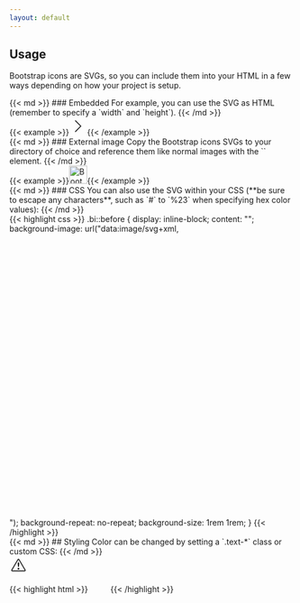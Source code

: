 ```yaml
---
layout: default
---
```


## Usage

Bootstrap icons are SVGs, so you can include them into your HTML in a few ways depending on how your project is setup.

<div class="row my-4">
  <div class="col-md-4 col-xl-3">
{{< md >}}
### Embedded
For example, you can use the SVG as HTML (remember to specify a `width` and `height`).
{{< /md >}}
  </div>
  <div class="col-md-8 col-xl-9">
    {{< example >}}<svg class="bi bi-chevron-right" width="32" height="32" viewBox="0 0 20 20" fill="currentColor" xmlns="http://www.w3.org/2000/svg"><path fill-rule="evenodd" d="M6.646 3.646a.5.5 0 01.708 0l6 6a.5.5 0 010 .708l-6 6a.5.5 0 01-.708-.708L12.293 10 6.646 4.354a.5.5 0 010-.708z" clip-rule="evenodd"/></svg>{{< /example >}}
  </div>
</div>

<div class="row my-4">
  <div class="col-md-4 col-xl-3">
{{< md >}}
### External image
Copy the Bootstrap icons SVGs to your directory of choice and reference them like normal images with the `<img>` element.
{{< /md >}}
  </div>
  <div class="col-md-8 col-xl-9">
    {{< example >}}<img src="/assets/img/bootstrap.svg" width="32" height="32" title="Bootstrap">{{< /example >}}
  </div>
</div>

<div class="row">
  <div class="col-md-4 col-xl-3">
{{< md >}}
### CSS
You can also use the SVG within your CSS (**be sure to escape any characters**, such as `#` to `%23` when specifying hex color values):
{{< /md >}}
  </div>
  <div class="col-md-8 col-xl-9">
{{< highlight css >}}
.bi::before {
  display: inline-block;
  content: "";
  background-image: url("data:image/svg+xml,<svg xmlns='http://www.w3.org/2000/svg' viewBox='0 0 16 16'><path fill='none' stroke='%23333' stroke-linecap='round' stroke-linejoin='round' stroke-width='2' d='M5 14l6-6-6-6'/></svg>");
  background-repeat: no-repeat;
  background-size: 1rem 1rem;
}
{{< /highlight >}}
  </div>
</div>

<div class="row my-4">
  <div class="col-md-4 col-xl-3">
{{< md >}}
## Styling
Color can be changed by setting a `.text-*` class or custom CSS:
{{< /md >}}
  </div>
  <div class="col-md-8 col-xl-9">
    <div class="bd-example">
      <svg class="bi bi-alert-triangle text-success" width="32" height="32" viewBox="0 0 20 20" fill="currentColor" xmlns="http://www.w3.org/2000/svg">
        <path fill-rule="evenodd" d="M9.938 4.016a.146.146 0 00-.054.057L3.027 15.74a.176.176 0 00-.002.183c.016.03.037.05.054.06.015.01.034.017.066.017h13.713a.12.12 0 00.066-.017.163.163 0 00.055-.06.176.176 0 00-.003-.183L10.12 4.073a.146.146 0 00-.054-.057.13.13 0 00-.063-.016.13.13 0 00-.064.016zm1.043-.45a1.13 1.13 0 00-1.96 0L2.166 15.233c-.457.778.091 1.767.98 1.767h13.713c.889 0 1.438-.99.98-1.767L10.982 3.566z" clip-rule="evenodd"/>
        <rect width="2" height="2" x="9.002" y="13" rx="1"/>
        <path d="M9.1 7.995a.905.905 0 111.8 0l-.35 3.507a.553.553 0 01-1.1 0L9.1 7.995z"/>
      </svg>
    </div>
{{< highlight html >}}
<svg class="bi bi-alert-triangle text-success" width="32" height="32" viewBox="0 0 20 20" fill="currentColor" xmlns="http://www.w3.org/2000/svg">
  ...
</svg>
{{< /highlight >}}
  </div>
</div>
